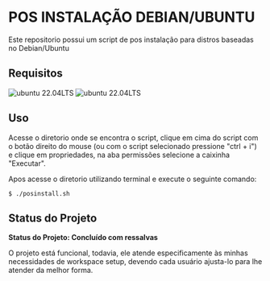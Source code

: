 # POS INSTALAÇÃO DEBIAN/UBUNTU

Este repositorio possui um script de pos instalação para distros baseadas no Debian/Ubuntu

## Requisitos

<div>
  <img src="https://img.shields.io/badge/Debian-A81D33?style=for-the-badge&amp;logo=debian&amp;logoColor=white" alt="ubuntu 22.04LTS">
  <img src="https://img.shields.io/badge/Ubuntu-e95420?style=for-the-badge&amp;logo=ubuntu&amp;logoColor=white" alt="ubuntu 22.04LTS">
</div>

## Uso

Acesse o diretorio onde se encontra o script, clique em cima do script com o botão direito do mouse (ou com o script selecionado pressione "ctrl + i") e clique em propriedades, na aba permissões selecione a caixinha "Executar".

Apos acesse o diretorio utilizando terminal e execute o seguinte comando: 

    $ ./posinstall.sh

## Status do Projeto

**Status do Projeto: Concluído com ressalvas**

O projeto está funcional, todavia, ele atende especificamente às minhas necessidades de workspace setup, devendo cada usuário ajusta-lo para lhe atender da melhor forma.
